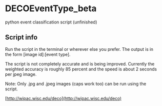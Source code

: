 # DECOEventType_beta
python event classification script (unfinished)

## Script info

Run the script in the terminal or wherever else you prefer. The output is in the form [image id]:[event type].

The script is not completely accurate and is being improved. Currently the weighted accuracy is roughly 85 percent and the speed is about 2 seconds per jpeg image.

Note: Only .jpg and .jpeg images (caps work too) can be run using the script.

[http://wipac.wisc.edu/deco](http://wipac.wisc.edu/deco)
